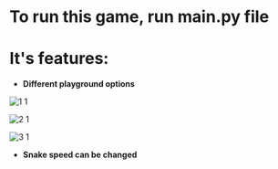 # To run this game, run main.py file

# It's features:

* **Different playground options**

![1 1](https://user-images.githubusercontent.com/79754822/174467744-d78ac418-bae4-43fb-af4f-e83c3c826bc5.jpg)

![2 1](https://user-images.githubusercontent.com/79754822/174467807-cf14a4ff-bd4d-42e1-834c-941128a0ea85.jpg)

![3 1](https://user-images.githubusercontent.com/79754822/174467866-90cfedc8-e924-4ba6-a8b6-41912e6b9ef4.jpg)

* **Snake speed can be changed**
